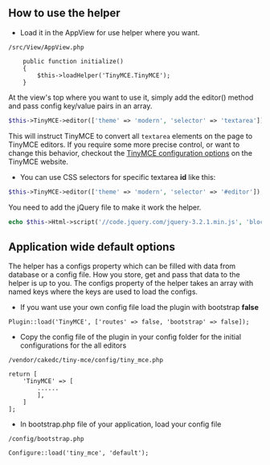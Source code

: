 ## How to use the helper ##

* Load it in the AppView for use helper where you want.


```
/src/View/AppView.php

    public function initialize()
    {
        $this->loadHelper('TinyMCE.TinyMCE');
    }
```

At the view's top where you want to use it, simply add the editor() method and pass config key/value pairs in an array.

```php
$this->TinyMCE->editor(['theme' => 'modern', 'selector' => 'textarea']);
```

This will instruct TinyMCE to convert all `textarea` elements on the page to TinyMCE editors. If you require some more precise control, or want to change this behavior, checkout the [TinyMCE configuration options](http://www.tinymce.com/wiki.php/Configuration) on the TinyMCE website.

* You can use CSS selectors for specific textarea **id** like this: 

```php
$this->TinyMCE->editor(['theme' => 'modern', 'selector' => '#editor']);
```

You need to add the jQuery file to make it work the helper.

```php
echo $this->Html->script('//code.jquery.com/jquery-3.2.1.min.js', 'block' => true);
```


Application wide default options
--------------------------------

The helper has a configs property which can be filled with data from database or a config file. How you store, get and pass that data to the helper is up to you. The configs property of the helper takes an array with named keys where the keys are used to load the configs.

* If you want use your own config file load the plugin with bootstrap **false**

```
Plugin::load('TinyMCE', ['routes' => false, 'bootstrap' => false]);

```
* Copy the config file of the plugin in your config folder for the initial configurations for the all editors


```
/vendor/cakedc/tiny-mce/config/tiny_mce.php

return [
    'TinyMCE' => [
        ......
        ],
    ]
];

```

* In bootstrap.php file of your application, load your config file


```
/config/bootstrap.php

Configure::load('tiny_mce', 'default');
```
